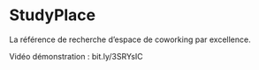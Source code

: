 # StudyPlace

La référence de recherche d’espace de coworking par excellence.

Vidéo démonstration : bit.ly/3SRYsIC

